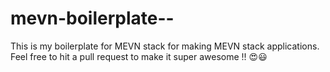 # mevn-boilerplate--
This is my boilerplate for MEVN stack for making MEVN stack applications. Feel free to hit a pull request to make it super awesome !! 😍😃
